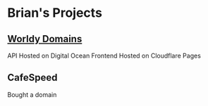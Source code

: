 # Brian's Projects

## [Worldy Domains](https://wordly.domains)

API Hosted on Digital Ocean
Frontend Hosted on Cloudflare Pages

## CafeSpeed

Bought a domain
